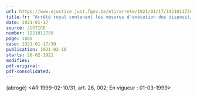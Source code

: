 ```yaml
---
url: https://www.ejustice.just.fgov.be/eli/arrete/1921/01/17/1921011750/justel
title-fr: "Arrêté royal contenant les mesures d'exécution des dispositions de la loi du 31 mai 1888 modifiée par celles des 3 août 1899, 1er mai 1913 et 19 août 1920, concernant la libération conditionnelle des condamnés civils et militaires. (NOTE : Consultation des versions antérieures à partir du 10-02-1921 et mise à jour au 23-02-1999)"
date: 1921-01-17
source: JUSTICE
number: 1921011750
page: 1085
case: 1921-01-17/30
publication: 1921-02-10
starts: 20-02-1921
modifies:
pdf-original:
pdf-consolidated:
---
```


(abrogé) <AR 1999-02-10/31, art. 26, 002;  En vigueur :  01-03-1999>
